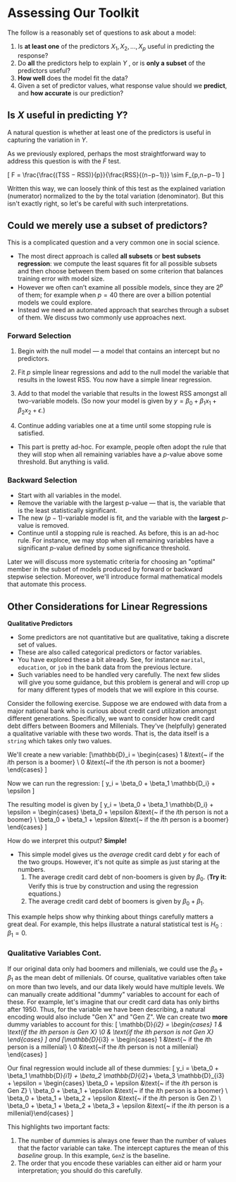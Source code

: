 <!-- slide -->

# Assessing Our Toolkit

The follow is a reasonably set of questions to ask about a model:
1. Is **at least one** of the predictors $X_1, X_2, . . . , X_p$ useful in predicting the response?
2. Do **all** the predictors help to explain $Y$ , or is **only a subset** of the predictors useful?
3. **How well** does the model fit the data?
4. Given a set of predictor values, what response value should we **predict**, and **how accurate** is our prediction?

<!-- slide -->

## Is $X$ useful in predicting $Y$?

A natural question is whether at least one of the predictors is useful in capturing the variation in $Y$.

As we previously explored, perhaps the most straightforward way to address this question is with the $F$ test.

\[
F = \frac{\frac{(TSS − RSS)}{p}}{\frac{RSS}{(n−p−1)}} \sim F_{p,n−p−1}
\]

Written this way, we can loosely think of this test as the explained variation (numerator) normalized to the by the total variation (denominator). But this isn't exactly right, so let's be careful with such interpretations.

<!-- slide -->

## Could we merely use a subset of predictors?

This is a complicated question and a very common one in social science.

- The most direct approach is called **all subsets** or **best subsets regression**: we compute the least squares fit for all possible subsets and then choose between them based on some criterion that balances training error with model size.
- However we often can’t examine all possible models, since they are $2^p$ of them; for example when $p = 40$ there are over a billion potential models we could explore.
- Instead we need an automated approach that searches through a subset of them. We discuss two commonly use approaches next.

<!-- slide -->

### Forward Selection
1. Begin with the null model — a model that contains an intercept but no predictors.

2. Fit $p$ simple linear regressions and add to the null model the variable that results in the lowest RSS. You now have a simple linear regression.

3. Add to that model the variable that results in the lowest RSS amongst all two-variable models. (So now your model is given by $y = \beta_0 + \beta_1 x_1 + \beta_2 x_2 + \epsilon$.)

4. Continue adding variables one at a time until some stopping rule is satisfied.
  - This part is pretty ad-hoc. For example, people often adopt the rule that they will stop when all remaining variables have a $p$-value above some threshold. But anything is valid.

<!-- slide -->

### Backward Selection

- Start with all variables in the model.
- Remove the variable with the largest p-value — that is, the
variable that is the least statistically significant.
- The new $(p − 1)$-variable model is fit, and the variable with the **largest** $p$-value is removed.
- Continue until a stopping rule is reached. As before, this is an ad-hoc rule. For instance, we may stop when all remaining variables have a significant $p$-value defined by some significance threshold.

Later we will discuss more systematic criteria for choosing an "optimal" member in the subset of models produced by forward or backward stepwise selection. Moreover, we'll introduce formal mathematical models that automate this process.

<!-- slide -->

## Other Considerations for Linear Regressions

**Qualitative Predictors**
- Some predictors are not quantitative but are qualitative,
taking a discrete set of values.
- These are also called categorical predictors or factor
variables.
- You have explored these a bit already. See, for instance `marital`, `education`, or `job` in the bank data from the previous lecture.
- Such variables need to be handled very carefully. The next few slides will give you some guidance, but this problem is general and will crop up for many different types of models that we will explore in this course.

<!-- slide -->

Consider the following exercise. Suppose we are endowed with data from a major national bank who is curious about credit card utilization amongst different generations. Specifically, we want to consider how credit card debt differs between Boomers and Millenials. They've (helpfully) generated a qualitative variable with these two words. That is, the data itself is a `string` which takes only two values.

We'll create a new variable:
\[\mathbb{D}_i = \begin{cases} 1 &\text{~ if the $i$th person is a boomer} \\ 0 &\text{~if the $i$th person is not a boomer} \end{cases}    \]

Now we can run the regression:
\[
y_i = \beta_0 + \beta_1 \mathbb{D_i} + \epsilon
\]

<!-- slide -->

The resulting model is given by
\[
y_i = \beta_0 + \beta_1 \mathbb{D_i} + \epsilon = \begin{cases} \beta_0 + \epsilon &\text{~ if the $i$th person is not a boomer} \\ \beta_0 + \beta_1 + \epsilon &\text{~ if the $i$th person is a boomer} \end{cases}
\]

How do we interpret this output? **Simple!**

- This simple model gives us the *average* credit card debt $y$ for each of the two groups. However, it's not quite as simple as just staring at the numbers.
  1. The average credit card debt of non-boomers is given by $\beta_0$. (**Try it:** Verify this is true by construction and using the regression equations.)
  2. The average credit card debt of boomers is given by $\beta_0 + \beta_1$.

This example helps show why thinking about things carefully matters a great deal. For example, this helps illustrate a natural statistical test is $H_0: \beta_1 = 0$.

<!-- slide -->

### Qualitative Variables Cont.

If our original data only had boomers and millenials, we could use the $\beta_0 + \beta_1$ as the mean debt of millenials. Of course, qualitative variables often take on more than two levels, and our data likely would have multiple levels. We can manually create additional "dummy" variables to account for each of these. For example, let's imagine that our credit card data has only births after 1950. Thus, for the variable we have been describing, a natural encoding would also include "Gen X" and "Gen Z". We can create two **more** dummy variables to account for this:
\[
\mathbb{D}_{i2} = \begin{cases} 1 & \text{if the $i$th person is Gen X} \\0 & \text{if the $i$th person is not Gen X} \end{cases}
\]
and
\[\mathbb{D}_{i3} = \begin{cases} 1 &\text{~ if the $i$th person is a millenial} \\ 0 &\text{~if the $i$th person is not a millenial} \end{cases}    \]

<!-- slide -->

Our final regression would include all of these dummies:
\[
y_i = \beta_0 + \beta_1 \mathbb{D}_{i1} + \beta_2 \mathbb{D}_{i2}+ \beta_3 \mathbb{D}_{i3} + \epsilon = \begin{cases} \beta_0 + \epsilon &\text{~ if the $i$th person is Gen Z} \\ \beta_0 + \beta_1 + \epsilon &\text{~ if the $i$th person is a boomer} \\ \beta_0 + \beta_1 + \beta_2 + \epsilon &\text{~ if the $i$th person is Gen Z} \\ \beta_0 + \beta_1 + \beta_2 + \beta_3 + \epsilon &\text{~ if the $i$th person is a millenial}\end{cases}
\]

This highlights two important facts:
1. The number of dummies is always one fewer than the number of values that the factor variable can take. The intercept captures the mean of this *baseline* group. In this example, `GenZ` is the baseline.
2. The order that you encode these variables can either aid or harm your interpretation; you should do this carefully.

<!-- slide -->

